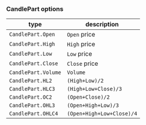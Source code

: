 ### CandlePart options

| type | description
|-- |--
| `CandlePart.Open` | `Open` price
| `CandlePart.High` | `High` price
| `CandlePart.Low` | `Low` price
| `CandlePart.Close` | `Close` price
| `CandlePart.Volume` | `Volume`
| `CandlePart.HL2` | `(High+Low)/2`
| `CandlePart.HLC3` | `(High+Low+Close)/3`
| `CandlePart.OC2` | `(Open+Close)/2`
| `CandlePart.OHL3` | `(Open+High+Low)/3`
| `CandlePart.OHLC4` | `(Open+High+Low+Close)/4`
